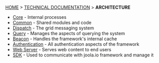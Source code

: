 [HOME](Home) > [TECHNICAL DOCUMENTATION](technical-documentation) > **ARCHITECTURE**

- [Core](The-Core-Subsystem) - Internal processes
- [Common](The-Common-Subsystem) - Shared modules and code
- [Dispatch](The-Dispatch-Subsystem) - The grid messaging system
- [Query](The-Query-Subsystem) - Manages the aspects of querying the system
- [Beacon](The-Beacon-Subsystem) - Handles the framework's internal cache
- [Authentication](The-Authentication-Subsystem) - All authentication aspects of the framework
- [Web Server](The-Webserver-Subsystem) - Serves web content to end users
- [SDK](The-SDK-Subsystem) - Used to communicate with joola.io framework and manage it